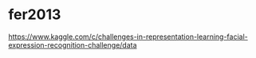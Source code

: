 fer2013
=======

https://www.kaggle.com/c/challenges-in-representation-learning-facial-expression-recognition-challenge/data
